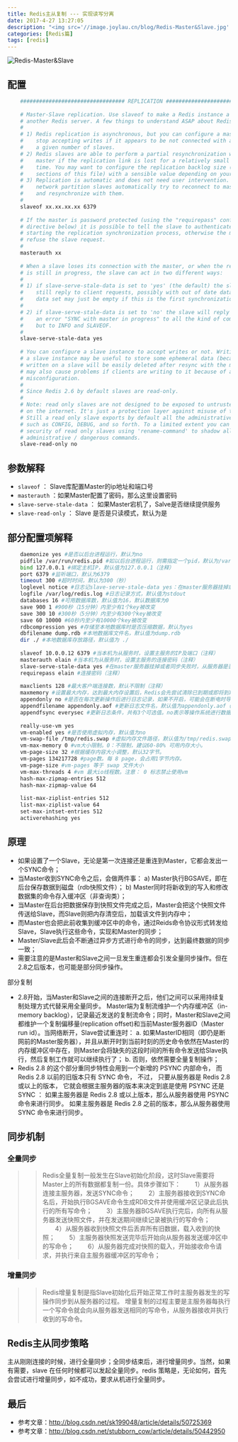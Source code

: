 ```yaml
---
title: Redis主从复制 --- 实现读写分离
date: 2017-4-27 13:27:05
description: "<img src='//image.joylau.cn/blog/Redis-Master&Slave.jpg' alt='Redis-Master&Slave'>"
categories: [Redis篇]
tags: [redis]
---
```


<!-- more -->
![Redis-Master&Slave](//image.joylau.cn/blog/Redis-Master&Slave.jpg)



## 配置
``` bash
    ################################# REPLICATION #################################
    
    # Master-Slave replication. Use slaveof to make a Redis instance a copy of
    # another Redis server. A few things to understand ASAP about Redis replication.
    #
    # 1) Redis replication is asynchronous, but you can configure a master to
    #    stop accepting writes if it appears to be not connected with at least
    #    a given number of slaves.
    # 2) Redis slaves are able to perform a partial resynchronization with the
    #    master if the replication link is lost for a relatively small amount of
    #    time. You may want to configure the replication backlog size (see the next
    #    sections of this file) with a sensible value depending on your needs.
    # 3) Replication is automatic and does not need user intervention. After a
    #    network partition slaves automatically try to reconnect to masters
    #    and resynchronize with them.
    #
    slaveof xx.xx.xx.xx 6379
    
    # If the master is password protected (using the "requirepass" configuration
    # directive below) it is possible to tell the slave to authenticate before
    # starting the replication synchronization process, otherwise the master will
    # refuse the slave request.
    #
    masterauth xx
    
    # When a slave loses its connection with the master, or when the replication
    # is still in progress, the slave can act in two different ways:
    #
    # 1) if slave-serve-stale-data is set to 'yes' (the default) the slave will
    #    still reply to client requests, possibly with out of date data, or the
    #    data set may just be empty if this is the first synchronization.
    #
    # 2) if slave-serve-stale-data is set to 'no' the slave will reply with
    #    an error "SYNC with master in progress" to all the kind of commands
    #    but to INFO and SLAVEOF.
    #
    slave-serve-stale-data yes
    
    # You can configure a slave instance to accept writes or not. Writing against
    # a slave instance may be useful to store some ephemeral data (because data
    # written on a slave will be easily deleted after resync with the master) but
    # may also cause problems if clients are writing to it because of a
    # misconfiguration.
    #
    # Since Redis 2.6 by default slaves are read-only.
    #
    # Note: read only slaves are not designed to be exposed to untrusted clients
    # on the internet. It's just a protection layer against misuse of the instance.
    # Still a read only slave exports by default all the administrative commands
    # such as CONFIG, DEBUG, and so forth. To a limited extent you can improve
    # security of read only slaves using 'rename-command' to shadow all the
    # administrative / dangerous commands.
    slave-read-only no

```

## 参数解释
- `slaveof` ： Slave库配置Master的ip地址和端口号
- `masterauth` ：如果Master配置了密码，那么这里设置密码
- `slave-serve-stale-data` ： 如果Master宕机了，Salve是否继续提供服务
- `slave-read-only` ： Slave 是否是只读模式，默认为是

## 部分配置项解释
``` bash
    daemonize yes #是否以后台进程运行，默认为no 
    pidfile /var/run/redis.pid #如以后台进程运行，则需指定一个pid，默认为/var/run/redis.pid 
    bind 127.0.0.1 #绑定主机IP，默认值为127.0.0.1（注释） 
    port 6379 #监听端口，默认为6379 
    timeout 300 #超时时间，默认为300（秒） 
    loglevel notice #日志记slave-serve-stale-data yes：在master服务器挂掉或者同步失败时，从服务器是否继续提供服务。录等级，有4个可选值，debug，verbose（默认值），notice，warning 
    logfile /var/log/redis.log #日志记录方式，默认值为stdout 
    databases 16 #可用数据库数，默认值为16，默认数据库为0 
    save 900 1 #900秒（15分钟）内至少有1个key被改变 
    save 300 10 #300秒（5分钟）内至少有300个key被改变 
    save 60 10000 #60秒内至少有10000个key被改变 
    rdbcompression yes #存储至本地数据库时是否压缩数据，默认为yes 
    dbfilename dump.rdb #本地数据库文件名，默认值为dump.rdb 
    dir ./ #本地数据库存放路径，默认值为 ./
    
    slaveof 10.0.0.12 6379 #当本机为从服务时，设置主服务的IP及端口（注释） 
    masterauth elain #当本机为从服务时，设置主服务的连接密码（注释） 
    slave-serve-stale-data yes #在master服务器挂掉或者同步失败时，从服务器是否继续提供服务。 
    requirepass elain #连接密码（注释）
    
    maxclients 128 #最大客户端连接数，默认不限制（注释） 
    maxmemory #设置最大内存，达到最大内存设置后，Redis会先尝试清除已到期或即将到期的Key，当此方法处理后，任到达最大内存设置，将无法再进行写入操作。（注释） 
    appendonly no #是否在每次更新操作后进行日志记录，如果不开启，可能会在断电时导致一段时间内的数据丢失。因为redis本身同步数据文件是按上面save条件来同步的，所以有的数据会在一段时间内只存在于内存中。默认值为no 
    appendfilename appendonly.aof #更新日志文件名，默认值为appendonly.aof（注释） 
    appendfsync everysec #更新日志条件，共有3个可选值。no表示等操作系统进行数据缓存同步到磁盘，always表示每次更新操作后手动调用fsync()将数据写到磁盘，everysec表示每秒同步一次（默认值）。
    
    really-use-vm yes 
    vm-enabled yes #是否使用虚拟内存，默认值为no 
    vm-swap-file /tmp/redis.swap #虚拟内存文件路径，默认值为/tmp/redis.swap，不可多个Redis实例共享 
    vm-max-memory 0 #vm大小限制。0：不限制，建议60-80% 可用内存大小。 
    vm-page-size 32 #根据缓存内容大小调整，默认32字节。 
    vm-pages 134217728 #page数。每 8 page，会占用1字节内存。 
    vm-page-size #vm-pages 等于 swap 文件大小 
    vm-max-threads 4 #vm 最大io线程数。注意： 0 标志禁止使用vm 
    hash-max-zipmap-entries 512 
    hash-max-zipmap-value 64
    
    list-max-ziplist-entries 512 
    list-max-ziplist-value 64 
    set-max-intset-entries 512 
    activerehashing yes
```


## 原理

- 如果设置了一个Slave，无论是第一次连接还是重连到Master，它都会发出一个SYNC命令；
- 当Master收到SYNC命令之后，会做两件事：
    a) Master执行BGSAVE，即在后台保存数据到磁盘（rdb快照文件）；
    b) Master同时将新收到的写入和修改数据集的命令存入缓冲区（非查询类）；
- 当Master在后台把数据保存到快照文件完成之后，Master会把这个快照文件传送给Slave，而Slave则把内存清空后，加载该文件到内存中；
- 而Master也会把此前收集到缓冲区中的命令，通过Reids命令协议形式转发给Slave，Slave执行这些命令，实现和Master的同步；
- Master/Slave此后会不断通过异步方式进行命令的同步，达到最终数据的同步一致；
- 需要注意的是Master和Slave之间一旦发生重连都会引发全量同步操作。但在2.8之后版本，也可能是部分同步操作。


部分复制
- 2.8开始，当Master和Slave之间的连接断开之后，他们之间可以采用持续复制处理方式代替采用全量同步。
    Master端为复制流维护一个内存缓冲区（in-memory backlog），记录最近发送的复制流命令；同时，Master和Slave之间都维护一个复制偏移量(replication offset)和当前Master服务器ID（Master run id）。当网络断开，Slave尝试重连时：
    a. 如果MasterID相同（即仍是断网前的Master服务器），并且从断开时到当前时刻的历史命令依然在Master的内存缓冲区中存在，则Master会将缺失的这段时间的所有命令发送给Slave执行，然后复制工作就可以继续执行了；
    b. 否则，依然需要全量复制操作；
- Redis 2.8 的这个部分重同步特性会用到一个新增的 PSYNC 内部命令， 而 Redis 2.8 以前的旧版本只有 SYNC 命令， 不过， 只要从服务器是 Redis 2.8 或以上的版本， 它就会根据主服务器的版本来决定到底是使用 PSYNC 还是 SYNC ：
    如果主服务器是 Redis 2.8 或以上版本，那么从服务器使用 PSYNC 命令来进行同步。
    如果主服务器是 Redis 2.8 之前的版本，那么从服务器使用 SYNC 命令来进行同步。
    
## 同步机制

### 全量同步
>> Redis全量复制一般发生在Slave初始化阶段，这时Slave需要将Master上的所有数据都复制一份。具体步骤如下： 
   　　1）从服务器连接主服务器，发送SYNC命令； 
   　　2）主服务器接收到SYNC命名后，开始执行BGSAVE命令生成RDB文件并使用缓冲区记录此后执行的所有写命令； 
   　　3）主服务器BGSAVE执行完后，向所有从服务器发送快照文件，并在发送期间继续记录被执行的写命令； 
   　　4）从服务器收到快照文件后丢弃所有旧数据，载入收到的快照； 
   　　5）主服务器快照发送完毕后开始向从服务器发送缓冲区中的写命令； 
   　　6）从服务器完成对快照的载入，开始接收命令请求，并执行来自主服务器缓冲区的写命令；

### 增量同步
>> Redis增量复制是指Slave初始化后开始正常工作时主服务器发生的写操作同步到从服务器的过程。 
增量复制的过程主要是主服务器每执行一个写命令就会向从服务器发送相同的写命令，从服务器接收并执行收到的写命令。


## Redis主从同步策略
主从刚刚连接的时候，进行全量同步；全同步结束后，进行增量同步。当然，如果有需要，slave 在任何时候都可以发起全量同步。redis 策略是，无论如何，首先会尝试进行增量同步，如不成功，要求从机进行全量同步。


## 最后
- 参考文章：http://blog.csdn.net/sk199048/article/details/50725369
- 参考文章：http://blog.csdn.net/stubborn_cow/article/details/50442950